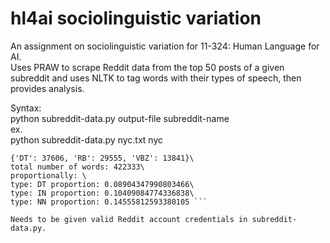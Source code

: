 # hl4ai sociolinguistic variation

An assignment on sociolinguistic variation for 11-324: Human Language for AI.\
Uses PRAW to scrape Reddit data from the top 50 posts of a given subreddit and uses NLTK to tag words with their types of speech, then provides analysis. 

Syntax:\
python subreddit-data.py output-file subreddit-name\
ex.\
python subreddit-data.py nyc.txt nyc

```Sample output (condensed):\
{'DT': 37606, 'RB': 29555, 'VBZ': 13841}\
total number of words: 422333\
proportionally: \
type: DT proportion: 0.08904347990803466\
type: IN proportion: 0.10409084774336838\
type: NN proportion: 0.14555812593380105 ```

Needs to be given valid Reddit account credentials in subreddit-data.py.
